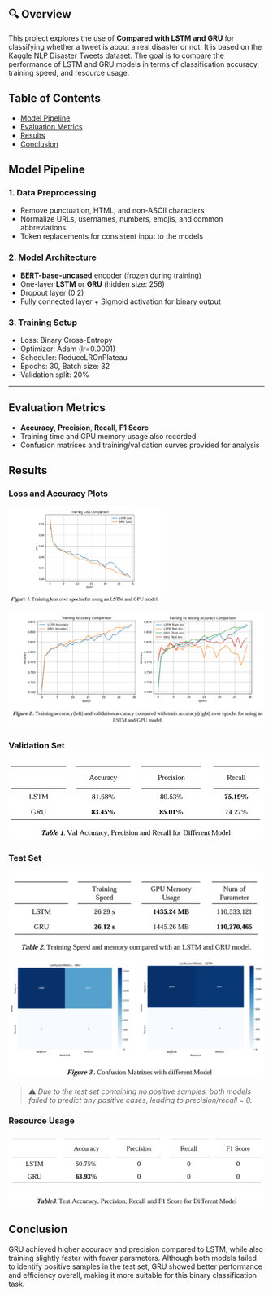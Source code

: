 ## 🔍 Overview

This project explores the use of **Compared with LSTM and GRU** for classifying whether a tweet is about a real disaster or not. It is based on the [Kaggle NLP Disaster Tweets dataset](https://www.kaggle.com/competitions/nlp-getting-started/overview). The goal is to compare the performance of LSTM and GRU models in terms of classification accuracy, training speed, and resource usage.

## Table of Contents
- [Model Pipeline](#model-pipeline)
- [Evaluation Metrics](#evaluation-metrics)
- [Results](#results)
- [Conclusion](#conclusion)

## Model Pipeline

### 1. **Data Preprocessing**
- Remove punctuation, HTML, and non-ASCII characters
- Normalize URLs, usernames, numbers, emojis, and common abbreviations
- Token replacements for consistent input to the models

### 2. **Model Architecture**
- **BERT-base-uncased** encoder (frozen during training)
- One-layer **LSTM** or **GRU** (hidden size: 256)
- Dropout layer (0.2)
- Fully connected layer + Sigmoid activation for binary output

### 3. **Training Setup**
- Loss: Binary Cross-Entropy
- Optimizer: Adam (lr=0.0001)
- Scheduler: ReduceLROnPlateau
- Epochs: 30, Batch size: 32
- Validation split: 20%

---

## Evaluation Metrics
- **Accuracy**, **Precision**, **Recall**, **F1 Score**
- Training time and GPU memory usage also recorded
- Confusion matrices and training/validation curves provided for analysis



## Results

### Loss and Accuracy Plots
<img src="https://raw.githubusercontent.com/kailee0422/RNN-Transformer/main/HW2/Picture/Figure1.png" width="60%"/>

![Val loss](https://raw.githubusercontent.com/kailee0422/RNN-Transformer/main/HW2/Picture/Figure2.png)

###  Validation Set

![Val Metrics](https://raw.githubusercontent.com/kailee0422/RNN-Transformer/main/HW2/Picture/Table1.png)


###  Test Set

![Test Metrics](https://raw.githubusercontent.com/kailee0422/RNN-Transformer/main/HW2/Picture/Table2.png)
![Confusion Matrix](https://raw.githubusercontent.com/kailee0422/RNN-Transformer/main/HW2/Picture/Figure3.png)

> ⚠️ *Due to the test set containing no positive samples, both models failed to predict any positive cases, leading to precision/recall = 0.*

###  Resource Usage

![Resource Usage](https://raw.githubusercontent.com/kailee0422/RNN-Transformer/main/HW2/Picture/Table3.png)


## Conclusion

GRU achieved higher accuracy and precision compared to LSTM, while also training slightly faster with fewer parameters. Although both models failed to identify positive samples in the test set, GRU showed better performance and efficiency overall, making it more suitable for this binary classification task.






